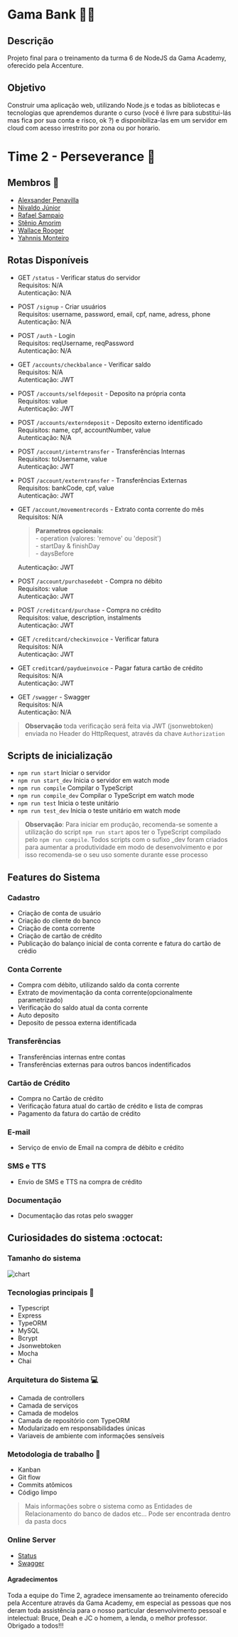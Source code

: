 # Gama Bank 🏦💲

## Descrição

Projeto final para o treinamento da turma 6 de NodeJS da Gama Academy, oferecido pela Accenture. 

## Objetivo

Construir uma aplicação web, utilizando Node.js e todas as bibliotecas e tecnologias que aprendemos durante o curso (você é livre para substitui-lás mas fica por sua conta e risco, ok ?) e disponibiliza-las em um servidor em cloud com acesso irrestrito por zona ou por horario.  

# Time 2 - Perseverance :muscle:

## Membros :pushpin:

- [Alexsander Penavilla](https://github.com/AlexPenavilla) 
- [Nivaldo Júnior](https://github.com/Juniornbs) 
- [Rafael Sampaio](https://github.com/sampaiorafael)
- [Stênio Amorim](https://github.com/stamorim28)
- [Wallace Rooger](https://github.com/WallaceRooger) 
- [Yahnnis Monteiro](https://github.com/yahnnThomas)

## Rotas Disponíveis

- GET `/status` - Verificar status do servidor  
    Requisitos: N/A  
    Autenticação: N/A  

- POST `/signup` - Criar usuários  
    Requisitos: username, password, email, cpf, name, adress, phone  
    Autenticação: N/A  

- POST `/auth` - Login  
    Requisitos: reqUsername, reqPassword  
    Autenticação: N/A 

- GET `/accounts/checkbalance` - Verificar saldo  
    Requisitos: N/A  
    Autenticação: JWT  

- POST `/accounts/selfdeposit` -  Deposito na própria conta  
    Requisitos: value   
    Autenticação: JWT  

- POST `/accounts/externdeposit` - Deposito externo identificado  
    Requisitos: name, cpf, accountNumber, value   
    Autenticação: N/A 

- POST `/account/interntransfer` -  Transferências Internas  
    Requisitos: toUsername, value  
    Autenticação: JWT  

- POST `/account/externtransfer` - Transferências Externas  
    Requisitos: bankCode, cpf, value  
    Autenticação: JWT  

- GET `/account/movementrecords` - Extrato conta corrente do mês    
    Requisitos: N/A  
    >**Parametros opcionais**:  
      - operation (valores: 'remove' ou 'deposit')   
      -  startDay & finishDay  
      -  daysBefore 
   
    Autenticação: JWT  

- POST `/account/purchasedebt` - Compra no débito  
    Requisitos: value  
    Autenticação: JWT  

- POST `/creditcard/purchase` - Compra no crédito    
    Requisitos: value, description, instalments    
    Autenticação: JWT  

- GET `/creditcard/checkinvoice` - Verificar fatura    
    Requisitos: N/A     
    Autenticação: JWT  

- GET `creditcard/paydueinvoice` - Pagar fatura cartão de crédito   
    Requisitos: N/A     
    Autenticação: JWT  

- GET `/swagger` - Swagger  
    Requisitos: N/A  
    Autenticação: N/A  

> **Observação** toda verificação será feita via JWT (jsonwebtoken) enviada no Header do HttpRequest, através da chave `Authorization`

## Scripts de inicialização

- `npm run start` Iniciar o servidor
- `npm run start_dev` Inicia o servidor em watch mode
- `npm run compile` Compilar o TypeScript
- `npm run compile_dev` Compilar o TypeScript em watch mode
- `npm run test` Inicia o teste unitário
- `npm run test_dev` Inicia o teste unitário em watch mode

> **Observação**: Para iniciar em produção, recomenda-se somente a utilização do script `npm run start` apos ter o TypeScript compilado pelo `npm run compile`. Todos scripts com o sufixo _dev foram criados para aumentar a produtividade em modo de desenvolvimento e por isso recomenda-se o seu uso somente durante esse processo

## Features do Sistema  

### Cadastro  
- Criação de conta de usuário  
- Criação do cliente do banco  
- Criação de conta corrente  
- Criação de cartão de crédito  
- Publicação do balanço inicial de conta corrente e fatura do cartão de crédio  

### Conta Corrente
- Compra com débito, utilizando saldo da conta corrente
- Extrato de movimentação da conta corrente(opcionalmente parametrizado)  
- Verificação do saldo atual da conta corrente  
- Auto deposito  
- Deposito de pessoa externa identificada  
### Transferências 

- Transferências internas entre contas
- Transferências externas para outros bancos indentificados
### Cartão de Crédito
- Compra no Cartão de crédito  
- Verificação fatura atual do cartão de crédito e lista de compras   
- Pagamento da fatura do cartão de crédito  

### E-mail 

- Serviço de envio de Email na compra de débito e crédito

### SMS e TTS

- Envio de SMS e TTS na compra de crédito

### Documentação
- Documentação das rotas pelo swagger  
  
## Curiosidades do sistema :octocat:

### Tamanho do sistema  
![chart](docs/download.png)

### Tecnologias principais :pushpin:  

- Typescript  
- Express  
- TypeORM  
- MySQL  
- Bcrypt  
- Jsonwebtoken  
- Mocha  
- Chai  

### Arquitetura do Sistema :computer:  

- Camada de controllers  
- Camada de serviços  
- Camada de modelos  
- Camada de repositório com TypeORM  
- Modularizado em responsabilidades únicas  
- Variaveis de ambiente com informações sensíveis 

### Metodologia de trabalho :bookmark_tabs:

- Kanban  
- Git flow  
- Commits atômicos  
- Código limpo  

> Mais informações sobre o sistema como as Entidades de Relacionamento do banco de dados etc... Pode ser encontrada dentro da pasta docs

### Online Server

- [Status](https://gamabank-perseverance.herokuapp.com/status/)
- [Swagger](https://gamabank-perseverance.herokuapp.com/swagger/)

#### Agradecimentos  
Toda a equipe do Time 2, agradece imensamente ao treinamento oferecido pela Accenture através da Gama Academy, em especial as pessoas que nos deram toda assistência para o nosso particular desenvolvimento pessoal e intelectual: Bruce, Deah e JC o homem, a lenda, o melhor professor. Obrigado a todos!!!







